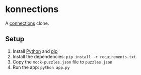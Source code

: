 # konnections

A [connections](https://www.nytimes.com/games/connections) clone.

## Setup

1. Install [Python](https://www.python.org/downloads/) and [pip](https://pip.pypa.io/en/stable/installation/)
2. Install the dependencies: `pip install -r requirements.txt`
3. Copy the `mock-puzzles.json` file to `puzzles.json`
4. Run the app: `python app.py`